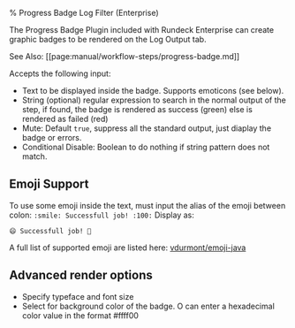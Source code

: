 % Progress Badge Log Filter (Enterprise)

The Progress Badge Plugin included with Rundeck Enterprise can create graphic badges to be rendered on the Log Output tab.

See Also: [[page:manual/workflow-steps/progress-badge.md]]

Accepts the following input:

* Text to be displayed inside the badge. Supports emoticons (see below).
* String (optional) regular expression to search in the normal output of the step, if found, the badge is rendered as success (green) else is rendered as failed (red)
* Mute: Default `true`, suppress all the standard output, just diaplay the badge or errors.
* Conditional Disable: Boolean to do nothing if string pattern does not match.

## Emoji Support

To use some emoji inside the text, must input the alias of the emoji between colon:
`:smile: Successfull job! :100:` 
Display as:

`😄 Successfull job! 💯`

A full list of supported emoji are listed here:
[vdurmont/emoji-java](https://github.com/vdurmont/emoji-java)

## Advanced render options 

* Specify typeface and font size
* Select for background color of the badge. O can enter a hexadecimal color value in the format #ffff00
